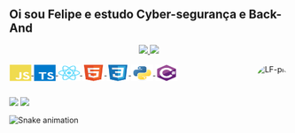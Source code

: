 ## Oi sou Felipe e estudo Cyber-segurança e Back-And
<div align="center">
  <a href="https://github.com/404felipe">
  <img height="180em" src="https://github-readme-stats.vercel.app/api?username=404felipe&show_icons=true&theme=dark&include_all_commits=true&count_private=true"/>
  <img height="180em" src="https://github-readme-stats.vercel.app/api/top-langs/?username=404felipe&layout=compact&langs_count=7&theme=dark"/>
</div>
<div style="display: inline_block"><br>
  <img align="center" alt="LF-Js" height="30" width="40" src="https://raw.githubusercontent.com/devicons/devicon/master/icons/javascript/javascript-plain.svg">
  <img align="center" alt="LF-Ts" height="30" width="40" src="https://raw.githubusercontent.com/devicons/devicon/master/icons/typescript/typescript-plain.svg">
  <img align="center" alt="LF-React" height="30" width="40" src="https://raw.githubusercontent.com/devicons/devicon/master/icons/react/react-original.svg">
  <img align="center" alt="LF-HTML" height="30" width="40" src="https://raw.githubusercontent.com/devicons/devicon/master/icons/html5/html5-original.svg">
  <img align="center" alt="LF-CSS" height="30" width="40" src="https://raw.githubusercontent.com/devicons/devicon/master/icons/css3/css3-original.svg">
  <img align="center" alt="LF-Python" height="30" width="40" src="https://raw.githubusercontent.com/devicons/devicon/master/icons/python/python-original.svg">
  <img align="center" alt="LF-Csharp" height="30" width="40" src="https://raw.githubusercontent.com/devicons/devicon/master/icons/csharp/csharp-original.svg">
  <img align="right" alt="LF-pic" height="150" style="border-radius:50px;" src="https://instagram.fbhz1-1.fna.fbcdn.net/v/t51.2885-19/275176755_636858997592883_3579689730027750861_n.jpg?stp=dst-jpg_s150x150&_nc_ht=instagram.fbhz1-1.fna.fbcdn.net&_nc_cat=103&_nc_ohc=DUr6foKPz_cAX-rFdwk&edm=ABfd0MgBAAAA&ccb=7-4&oh=00_AT9s69tkAYG5lYdC7ydeuwwZ_nPWr6TCQ6XKSZ12ojL_Xg&oe=625ED972&_nc_sid=7bff83">
</div>
  
  ##
 
<div> 
  <a href="https://instagram.com/404felipe" target="_blank"><img src="https://img.shields.io/badge/-Instagram-%23E4405F?style=for-the-badge&logo=instagram&logoColor=white" target="_blank"></a> 
  <a href="https://www.linkedin.com/in/https://www.linkedin.com/in/404felipe/" target="_blank"><img src="https://img.shields.io/badge/-LinkedIn-%230077B5?style=for-the-badge&logo=linkedin&logoColor=white" target="_blank"></a> 
 
  ![Snake animation](https:/https://github.com/404Felipe/404Felipe/blob/output/github-contribution-grid-snake.svg)
 
</div>
